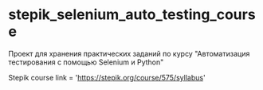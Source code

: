 # stepik_selenium_auto_testing_course
Проект для хранения практических заданий по курсу "Автоматизация тестирования с помощью Selenium и Python"

Stepik course link = 'https://stepik.org/course/575/syllabus'


